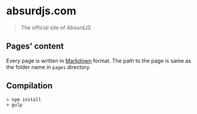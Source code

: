 absurdjs.com
============
> The official site of AbsurdJS

## Pages' content

Every page is written in [Markdown](https://daringfireball.net/projects/markdown/) format. The path to the page is same as the folder name in `pages` directory.

## Compilation

```
> npm install
> gulp
```
